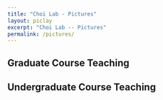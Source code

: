 ```yaml
---
title: "Choi Lab - Pictures"
layout: piclay
excerpt: "Choi Lab -- Pictures"
permalink: /pictures/
---
```





## Graduate Course Teaching

## Undergraduate Course Teaching


